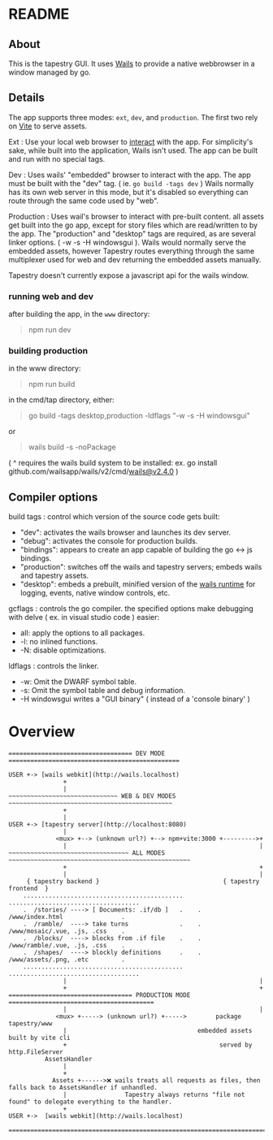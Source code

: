 # README

## About

This is the tapestry GUI. It uses [Wails](https://wails.io/) to provide a native webbrowser in a window managed by go.

## Details

The app supports three modes: `ext`, `dev`, and `production`. The first two rely on [Vite](https://vitejs.dev/) to serve assets.

Ext
: Use your local web browser to [interact](http://localhost:8080/mosaic/) with the app. For simplicity's sake, while built into the application, Wails isn't used. The app can be built and run with no special tags.

Dev
: Uses wails' "embedded" browser to interact with the app. The app must be built with the "dev" tag. ( ie. `go build -tags dev` ) Wails normally has its own web server in this mode, but it's disabled so everything can route through the same code used by "web".

Production
: Uses wail's browser to interact with pre-built content. all assets get built into the go app, except for story files which are read/written to by the app. The "production" and "desktop" tags are required, as are several linker options. ( -w -s -H windowsgui ). Wails would normally serve the embedded assets, however Tapestry routes everything through the same multiplexer used for web and dev returning the embedded assets manually.

Tapestry doesn't currently expose a javascript api for the wails window.

### running web and dev

after building the app, in the `www` directory:

> npm run dev

### building production

in the www directory:

> npm run build

in the cmd/tap directory, either:

> go build -tags desktop,production -ldflags "-w -s -H windowsgui"

or

> wails build -s -noPackage

( ^ requires the wails build system to be installed: 
ex. go install github.com/wailsapp/wails/v2/cmd/wails@v2.4.0 )


## Compiler options

build tags
: control which version of the source code gets built:

* "dev": activates the wails browser and launches its dev server.
* "debug": activates the console for production builds.
* "bindings": appears to create an app capable of building the go <-> js bindings.
* "production": switches off the wails and tapestry servers; embeds wails and tapestry assets.
* "desktop": embeds a prebuilt, minified version of the [wails runtime](https://github.com/wailsapp/wails/blob/master/v2/internal/frontend/runtime/runtime_prod_desktop.js) for logging, events, native window controls, etc.

gcflags
: controls the go compiler. the specified options make debugging with delve ( ex. in visual studio code ) easier:

* all: apply the options to all packages.
* -l: no inlined functions.
* -N: disable optimizations.

ldflags
: controls the linker.

* -w: Omit the DWARF symbol table.
* -s: Omit the symbol table and debug information.
* -H windowsgui writes a "GUI binary" ( instead of a 'console binary' )

# Overview

```
================================== DEV MODE ===============================================

USER +-> [wails webkit](http://wails.localhost)
               +
               |
~~~~~~~~~~~~~~~~~~~~~~~~~~~~~~ WEB & DEV MODES ~~~~~~~~~~~~~~~~~~~~~~~~~~~~~~~~~~~~~~~~~~~~~
               +
               |
USER +-> [tapestry server](http://localhost:8080)
               |
             <mux> +--> (unknown url?) +--> npm+vite:3000 +--------->+
               |                                                     |
~~~~~~~~~~~~~~~~~~~~~~~~~~~~~~~~~ ALL MODES  ~~~~~~~~~~~~~~~~~~~~~~~~~~~~~~~~~~~~~~~~~~~~~~~~~~
               +                                                     +
               |                                                     |
     { tapestry backend }                                  { tapestry frontend  }
    ............................................    ....................................
    .  /stories/ ----> [ Documents: .if/db ]   .    .   /www/index.html                .
    .  /ramble/  ----> take turns              .    .   /www/mosaic/.vue, .js, .css    .
    .  /blocks/  ----> blocks from .if file    .    .   /www/ramble/.vue, .js, .css    .
    .  /shapes/  ----> blockly definitions     .    .   /www/assets/.png, .etc         .
    ............................................    ....................................
               |                                                     |
               +                                                     +
================================== PRODUCTION MODE ========================================
               |                                                     |
             <mux> +-----> (unknown url?) +----->        package tapestry/www
               |                                    embedded assets built by vite cli
               +                                          served by http.FileServer
          AssetsHandler
               |
               +
            Assets +------>❌ wails treats all requests as files, then falls back to AssetsHandler if unhandled.
               |                Tapestry always returns "file not found" to delegate everything to the handler.
               +
USER +->  [wails webkit](http://wails.localhost)

==========================================================================================
```